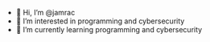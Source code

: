 - 👋 Hi, I’m @jamrac
- 👀 I’m interested in programming and cybersecurity
- 🌱 I’m currently learning programming and cybersecurity


<!---
jamrac/jamrac is a ✨ special ✨ repository because its `README.md` (this file) appears on your GitHub profile.
You can click the Preview link to take a look at your changes.
--->

